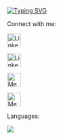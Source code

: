 

[![Typing SVG](https://readme-typing-svg.herokuapp.com?font=Fira+Code+&weight=200&size=18&duration=2000&pause=1000&color=EE0B1BFE&width=435&lines=Hello+everyone%2C+my+name+is+Irem++%F0%9F%91%8B;Welcome+to+my+Github+profile;I'm+a+level+21+cyber+security+student;Here+I+am+sharing+what+I+have+learned;Have+a+good+trip+%F0%9F%A4%9F)](https://git.io/typing-svg)

Connect with me:


<a href="https://twitter.com/ir3myy"><img width="32px" alt="LinkedIn" title="Twitter" src="https://i.imgur.com/wBdMjyV.png"/></a>
  
  
<a href="https://www.linkedin.com/in/irem-akgeyik/"><img width="32px" alt="LinkedIn" title="LinkedIn" src="https://i.imgur.com/A25kTXH.png"/></a>






<a href="https://medium.com/@ireemmy"><img width="32px" alt="Medium" title="Medium" src="https://miro.medium.com/max/2400/1*6_fgYnisCa9V21mymySIvA.png"/></a>


<a href="https://iremakgeyik.com.tr/"><img width="32px" alt="Medium" title="Medium" src="https://miro.medium.com/max/2400/1*6_fgYnisCa9V21mymySIvA.png"/></a>
 







Languages:

<p align="left">
  <a href="https://skillicons.dev">
    <img src="https://skillicons.dev/icons?i=,js,html,css,python" />
  </a>
</p>


